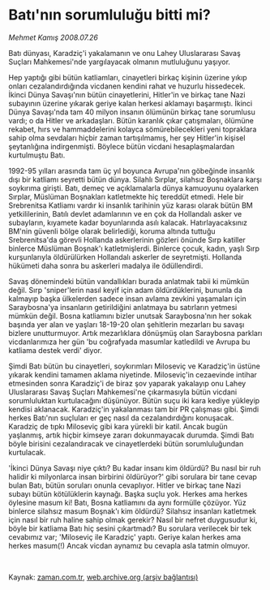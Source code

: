 # Batı'nın sorumluluğu bitti mi?

*Mehmet Kamış 2008.07.26*

<tr><td class="metin" colspan="2" style="padding-top: 20px; padding-left: 5px; padding-right: 10px;">Batı dünyası, Karadziç'i yakalamanın ve onu Lahey Uluslararası Savaş Suçları Mahkemesi'nde yargılayacak olmanın mutluluğunu yaşıyor.</td></tr><tr><td class="metin" colspan="2" style="padding-top: 20px; padding-left: 5px; padding-right: 10px;"><p>Hep yaptığı gibi bütün katliamları, cinayetleri birkaç kişinin üzerine yıkıp onları cezalandırdığında vicdanen kendini rahat ve huzurlu hissedecek. İkinci Dünya Savaşı'nın bütün cinayetlerini, Hitler'in ve birkaç tane Nazi subayının üzerine yıkarak geriye kalan herkesi aklamayı başarmıştı. İkinci Dünya Savaşı'nda tam 40 milyon insanın ölümünün birkaç tane sorumlusu vardı; o da Hitler ve arkadaşları. Bütün karanlık çıkar çatışmaları, ölümüne rekabet, hırs ve hammaddelerini kolayca sömürebilecekleri yeni topraklara sahip olma sevdaları hiçbir zaman tartışılmamış, her şey Hitler'in kişisel şeytanlığına indirgenmişti. Böylece bütün vicdani hesaplaşmalardan kurtulmuştu Batı. 
<p>1992-95 yılları arasında tam üç yıl boyunca Avrupa'nın göbeğinde insanlık dışı bir katliamı seyretti bütün dünya. Silahlı Sırplar, silahsız Boşnaklara karşı soykırıma girişti. Batı, demeç ve açıklamalarla dünya kamuoyunu oyalarken Sırplar, Müslüman Boşnakları katletmekte hiç tereddüt etmedi. Hele bir Srebrenitsa Katliamı vardır ki insanlık tarihinin yüz karası olarak bütün BM yetkililerinin, Batılı devlet adamlarının ve en çok da Hollandalı asker ve subayların, kıyamete kadar boyunlarında asılı kalacak. Hatırlayacaksınız BM'nin güvenli bölge olarak belirlediği, koruma altında tuttuğu Srebrenitsa'da görevli Hollanda askerlerinin gözleri önünde Sırp katiller binlerce Müslüman Boşnak'ı katletmişlerdi. Binlerce çocuk, kadın, yaşlı Sırp kurşunlarıyla öldürülürken Hollandalı askerler de seyretmişti. Hollanda hükümeti daha sonra bu askerleri madalya ile ödüllendirdi. 
<p>Savaş dönemindeki bütün vandallıkları burada anlatmak tabii ki mümkün değil. Sırp 'sniper'lerin nasıl keyif için adam öldürdüklerini, bununla da kalmayıp başka ülkelerden sadece insan avlama zevkini yaşamaları için Saraybosna'ya insanların getirildiğini anlatmaya bu satırların yetmesi mümkün değil. Bosna katliamını bizler unutsak Saraybosna'nın her sokak başında yer alan ve yaşları 18-19-20 olan şehitlerin mezarları bu savaşı bizlere unutturmuyor. Artık mezarlıklara dönüşmüş olan Saraybosna parkları vicdanlarımıza her gün 'bu coğrafyada masumlar katledildi ve Avrupa bu katliama destek verdi' diyor. 
<p>Şimdi Batı bütün bu cinayetleri, soykırımları Miloseviç ve Karadziç'in üstüne yıkarak kendini tamamen aklama niyetinde. Miloseviç'in cezaevinde intihar etmesinden sonra Karadziç'i de biraz şov yaparak yakalayıp onu Lahey Uluslararası Savaş Suçları Mahkemesi'ne çıkarmasıyla bütün vicdani sorumluluktan kurtulacağını düşünüyor. Bütün suçu iki kara kediye yükleyip kendisi aklanacak. Karadziç'in yakalanması tam bir PR çalışması gibi. Şimdi herkes Batı'nın suçluları er geç nasıl da cezalandırdığını konuşacak. Karadziç de tıpkı Miloseviç gibi kara yürekli bir katil. Ancak bugün yaşlanmış, artık hiçbir kimseye zararı dokunmayacak durumda. Şimdi Batı böyle birisini cezalandıracak ve cinayetlerdeki bütün sorumluluğundan kurtulacak. 
<p>'İkinci Dünya Savaşı niye çıktı? Bu kadar insanı kim öldürdü? Bu nasıl bir ruh halidir ki milyonlarca insan birbirini öldürüyor?' gibi sorulara bir tane cevap bulan Batı, bütün soruları onunla cevaplıyor. Hitler ve birkaç tane Nazi subayı bütün kötülüklerin kaynağı. Başka suçlu yok. Herkes ama herkes öylesine masum ki! Batı, Bosna katliamını da aynı formülle çözüyor. Yüz binlerce silahsız masum Boşnak'ı kim öldürdü? Silahsız insanları katletmek için nasıl bir ruh haline sahip olmak gerekir? Nasıl bir nefret duygusudur ki, böyle bir katliama Batı hiç sesini çıkartmadı? Bu sorulara verilecek bir tek cevabımız var; 'Miloseviç ile Karadziç' yaptı. Geriye kalan herkes ama herkes masum(!) Ancak vicdan aynamız bu cevapla asla tatmin olmuyor.
<p><br/></p></p></p></p></p></p></td></tr>

Kaynak: [zaman.com.tr](http://zaman.com.tr/yazar.do?yazino=718616), [web.archive.org (arşiv bağlantısı)](http://web.archive.org/web/20080828172430/http://zaman.com.tr:80/yazar.do?yazino=718616)
